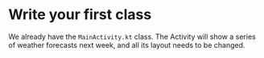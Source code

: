# Write your first class

We already have the `MainActivity.kt` class. The Activity will show a series of weather forecasts next week, and all its layout needs to be changed.
